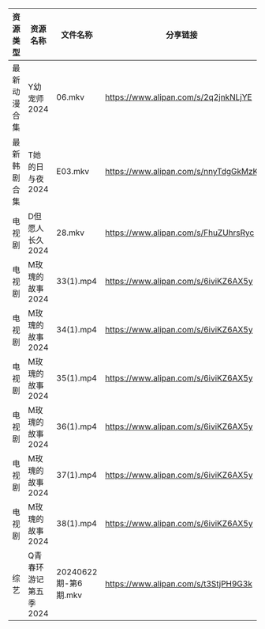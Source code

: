 | 资源类型   | 资源名称          | 文件名称              | 分享链接                                 | 更新时间                |
| ------ | ------------- | ----------------- | ------------------------------------ | ------------------- |
| 最新动漫合集 | Y幼宠师2024      | 06.mkv            | https://www.alipan.com/s/2q2jnkNLjYE | 2024-06-23 12:10:00 |
| 最新韩剧合集 | T她的日与夜2024    | E03.mkv           | https://www.alipan.com/s/nnyTdgGkMzK | 2024-06-23 00:09:48 |
| 电视剧    | D但愿人长久2024    | 28.mkv            | https://www.alipan.com/s/FhuZUhrsRyc | 2024-06-23 00:05:11 |
| 电视剧    | M玫瑰的故事2024    | 33(1).mp4         | https://www.alipan.com/s/6iviKZ6AX5y | 2024-06-23 00:06:09 |
| 电视剧    | M玫瑰的故事2024    | 34(1).mp4         | https://www.alipan.com/s/6iviKZ6AX5y | 2024-06-23 00:06:08 |
| 电视剧    | M玫瑰的故事2024    | 35(1).mp4         | https://www.alipan.com/s/6iviKZ6AX5y | 2024-06-23 00:06:08 |
| 电视剧    | M玫瑰的故事2024    | 36(1).mp4         | https://www.alipan.com/s/6iviKZ6AX5y | 2024-06-23 00:06:08 |
| 电视剧    | M玫瑰的故事2024    | 37(1).mp4         | https://www.alipan.com/s/6iviKZ6AX5y | 2024-06-23 00:06:07 |
| 电视剧    | M玫瑰的故事2024    | 38(1).mp4         | https://www.alipan.com/s/6iviKZ6AX5y | 2024-06-23 00:06:07 |
| 综艺     | Q青春环游记第五季2024 | 20240622期-第6期.mkv | https://www.alipan.com/s/t3StjPH9G3k | 2024-06-23 00:08:21 |
